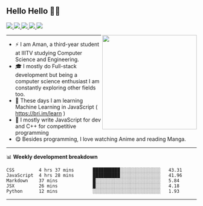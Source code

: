 <h2> Hello Hello 👋🏻 </h2>
<p >
  <a href="https://twitter.com/AmanRaj1608">
    <img src="https://img.shields.io/badge/-@AmanRaj1608-1ca0f1?style=flat-square&labelColor=1ca0f1&logo=twitter&logoColor=white&link=https://twitter.com/AmanRaj1608">
   <a/>
  <a href="https://stackoverflow.com/users/11097431/aman-raj">
    <img src="https://img.shields.io/badge/-AmanRaj1608-f48024?style=flat-square&labelColor=f48024&logo=stackoverflow&logoColor=white&link=https://stackoverflow.com/users/11097431/aman-raj">
   <a/>
  <a href="https://www.linkedin.com/in/amanraj1608/">
    <img src="https://img.shields.io/badge/-AmanRaj1608-blue?style=flat-square&logo=Linkedin&logoColor=white&link=https://www.linkedin.com/in/amanraj1608/">
  <a/>
   <a href="mailto:archanaamanraj@gmail.com">
    <img src="https://img.shields.io/badge/-archanaamanraj@gmail.com-c14438?style=flat-square&logo=Gmail&logoColor=white&link=mailto:archanaamanraj@gmail.com">
   <a/>
     <a href="https://github.com/AmanRaj1608/AmanRaj1608">
    <img src="https://visitor-badge.glitch.me/badge?page_id=AmanRaj1608.AmanRaj1608">
   <a/>
</p>

<img src="https://66.media.tumblr.com/3c350e7134b99e7415c6d292210bc40d/tumblr_oznke6EemG1uuj1vto1_400.gifv" width="250" align='right'>


-------
-  ⚡ I am Aman, a third-year student at IIITV studying Computer Science and Engineering. 
-  🎓 I mostly do Full-stack development but being a computer science enthusiast I am constantly exploring other fields too.
-  🤖 These days I am learning Machine Learning in JavaScript ( https://bri.im/learn )
-  🌊 I mostly write JavaScript for dev and C++ for competitive programming
-  😋 Besides programming, I love watching Anime and reading Manga.

-------
📊 **Weekly development breakdown**
<!--START_SECTION:waka-->
```text
CSS         4 hrs 37 mins       ██████████░░░░░░░░░░░░░░░   43.31 
JavaScript  4 hrs 28 mins       ██████████░░░░░░░░░░░░░░░   41.96 
Markdown    37 mins             █░░░░░░░░░░░░░░░░░░░░░░░░   5.84 
JSX         26 mins             █░░░░░░░░░░░░░░░░░░░░░░░░   4.18 
Python      12 mins             ░░░░░░░░░░░░░░░░░░░░░░░░░   1.93
```
<!--END_SECTION:waka-->
-------

